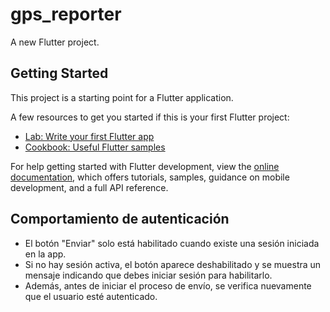 # gps_reporter

A new Flutter project.

## Getting Started

This project is a starting point for a Flutter application.

A few resources to get you started if this is your first Flutter project:

- [Lab: Write your first Flutter app](https://docs.flutter.dev/get-started/codelab)
- [Cookbook: Useful Flutter samples](https://docs.flutter.dev/cookbook)

For help getting started with Flutter development, view the
[online documentation](https://docs.flutter.dev/), which offers tutorials,
samples, guidance on mobile development, and a full API reference.

## Comportamiento de autenticación

- El botón "Enviar" solo está habilitado cuando existe una sesión iniciada en la app.
- Si no hay sesión activa, el botón aparece deshabilitado y se muestra un mensaje indicando que debes iniciar sesión para habilitarlo.
- Además, antes de iniciar el proceso de envío, se verifica nuevamente que el usuario esté autenticado.
